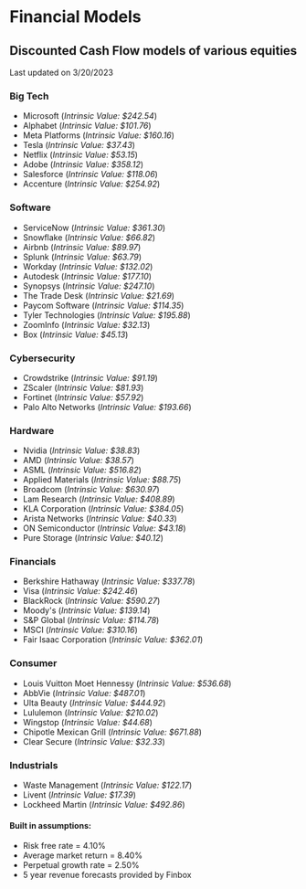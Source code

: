# Financial Models
## Discounted Cash Flow models of various equities

Last updated on 3/20/2023

### Big Tech
- Microsoft (*Intrinsic Value: $242.54*)
- Alphabet (*Intrinsic Value: $101.76*)
- Meta Platforms (*Intrinsic Value: $160.16*)
- Tesla (*Intrinsic Value: $37.43*)
- Netflix (*Intrinsic Value: $53.15*)
- Adobe (*Intrinsic Value: $358.12*)
- Salesforce (*Intrinsic Value: $118.06*)
- Accenture (*Intrinsic Value: $254.92*)

### Software
- ServiceNow (*Intrinsic Value: $361.30*)
- Snowflake (*Intrinsic Value: $66.82*)
- Airbnb (*Intrinsic Value: $89.97*)
- Splunk (*Intrinsic Value: $63.79*)
- Workday (*Intrinsic Value: $132.02*)
- Autodesk (*Intrinsic Value: $177.10*)
- Synopsys (*Intrinsic Value: $247.10*)
- The Trade Desk (*Intrinsic Value: $21.69*)
- Paycom Software (*Intrinsic Value: $114.35*)
- Tyler Technologies (*Intrinsic Value: $195.88*)
- ZoomInfo (*Intrinsic Value: $32.13*)
- Box (*Intrinsic Value: $45.13*)

### Cybersecurity
- Crowdstrike (*Intrinsic Value: $91.19*)
- ZScaler (*Intrinsic Value: $81.93*)
- Fortinet (*Intrinsic Value: $57.92*)
- Palo Alto Networks (*Intrinsic Value: $193.66*)

### Hardware
- Nvidia (*Intrinsic Value: $38.83*)
- AMD (*Intrinsic Value: $38.57*)
- ASML (*Intrinsic Value: $516.82*)
- Applied Materials (*Intrinsic Value: $88.75*)
- Broadcom (*Intrinsic Value: $630.97*)
- Lam Research (*Intrinsic Value: $408.89*)
- KLA Corporation (*Intrinsic Value: $384.05*)
- Arista Networks (*Intrinsic Value: $40.33*)
- ON Semiconductor (*Intrinsic Value: $43.18*)
- Pure Storage (*Intrinsic Value: $40.12*)

### Financials
- Berkshire Hathaway (*Intrinsic Value: $337.78*)
- Visa (*Intrinsic Value: $242.46*)
- BlackRock (*Intrinsic Value: $590.27*)
- Moody's (*Intrinsic Value: $139.14*)
- S&P Global (*Intrinsic Value: $114.78*)
- MSCI (*Intrinsic Value: $310.16*)
- Fair Isaac Corporation (*Intrinsic Value: $362.01*)

### Consumer
- Louis Vuitton Moet Hennessy (*Intrinsic Value: $536.68*)
- AbbVie (*Intrinsic Value: $487.01*)
- Ulta Beauty (*Intrinsic Value: $444.92*)
- Lululemon (*Intrinsic Value: $210.02*)
- Wingstop (*Intrinsic Value: $44.68*)
- Chipotle Mexican Grill (*Intrinsic Value: $671.88*)
- Clear Secure (*Intrinsic Value: $32.33*)

### Industrials
- Waste Management (*Intrinsic Value: $122.17*)
- Livent (*Intrinsic Value: $17.39*)
- Lockheed Martin (*Intrinsic Value: $492.86*)

#### Built in assumptions:
- Risk free rate = 4.10%
- Average market return = 8.40%
- Perpetual growth rate = 2.50%
- 5 year revenue forecasts provided by Finbox